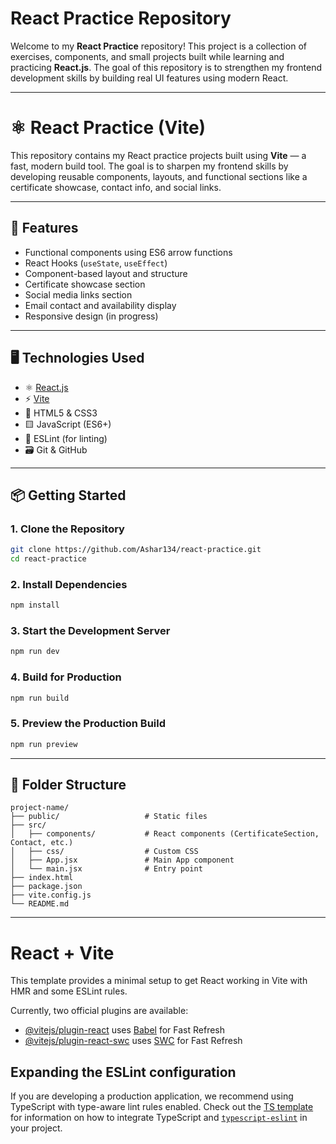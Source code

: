 #  React Practice Repository

Welcome to my **React Practice** repository! This project is a collection of exercises, components, and small projects built while learning and practicing **React.js**. The goal of this repository is to strengthen my frontend development skills by building real UI features using modern React.

---

# ⚛️ React Practice (Vite)

This repository contains my React practice projects built using **Vite** — a fast, modern build tool. The goal is to sharpen my frontend skills by developing reusable components, layouts, and functional sections like a certificate showcase, contact info, and social links.

---

## 🌟 Features

* Functional components using ES6 arrow functions
* React Hooks (`useState`, `useEffect`)
* Component-based layout and structure
* Certificate showcase section
* Social media links section
* Email contact and availability display
* Responsive design (in progress)

---

## 🖥️ Technologies Used

* ⚛️ [React.js](https://reactjs.org/)
* ⚡ [Vite](https://vitejs.dev/)
* 💅 HTML5 & CSS3
* 🟨 JavaScript (ES6+)
* 🧪 ESLint (for linting)
* 🗃 Git & GitHub

---

## 📦 Getting Started

### 1. Clone the Repository

```bash
git clone https://github.com/Ashar134/react-practice.git
cd react-practice
```

### 2. Install Dependencies

```bash
npm install
```

### 3. Start the Development Server

```bash
npm run dev
```

### 4. Build for Production

```bash
npm run build
```

### 5. Preview the Production Build

```bash
npm run preview
```

---

## 📁 Folder Structure

```
project-name/
├── public/                   # Static files
├── src/
│   ├── components/           # React components (CertificateSection, Contact, etc.)
│   ├── css/                  # Custom CSS
│   ├── App.jsx               # Main App component
│   └── main.jsx              # Entry point
├── index.html
├── package.json
├── vite.config.js
└── README.md
```

---

# React + Vite

This template provides a minimal setup to get React working in Vite with HMR and some ESLint rules.

Currently, two official plugins are available:

- [@vitejs/plugin-react](https://github.com/vitejs/vite-plugin-react/blob/main/packages/plugin-react) uses [Babel](https://babeljs.io/) for Fast Refresh
- [@vitejs/plugin-react-swc](https://github.com/vitejs/vite-plugin-react/blob/main/packages/plugin-react-swc) uses [SWC](https://swc.rs/) for Fast Refresh

## Expanding the ESLint configuration

If you are developing a production application, we recommend using TypeScript with type-aware lint rules enabled. Check out the [TS template](https://github.com/vitejs/vite/tree/main/packages/create-vite/template-react-ts) for information on how to integrate TypeScript and [`typescript-eslint`](https://typescript-eslint.io) in your project.
